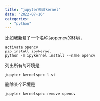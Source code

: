 ```yaml
---
title: "jupyter修改kernel"
date: "2022-07-16"
categories: 
  - "python"
---
```


比如我新建了一个名称为opencv的环境，

```
activate opencv
pip install ipykernel
python -m ipykernel install --name opencv
```

列出所有的环境是

```
jupyter kernelspec list
```

删除某个环境是

```
jupyter kernelspec remove opencv
```
